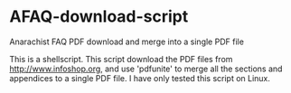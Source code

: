 AFAQ-download-script
====================

Anarachist FAQ PDF download and merge into a single PDF file

This is a shellscript. This script download the PDF files from http://www.infoshop.org, and use 'pdfunite' to merge all the sections and appendices to a single PDF file. I have only tested this script on Linux.
